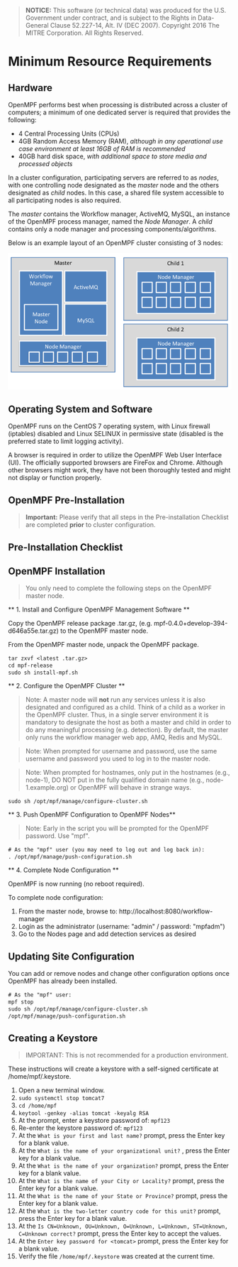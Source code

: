 > **NOTICE:** This software (or technical data) was produced for the U.S. Government under contract, and is subject to the Rights in Data-General Clause 52.227-14, Alt. IV (DEC 2007).
Copyright 2016 The MITRE Corporation. All Rights Reserved.

# Minimum Resource Requirements

## Hardware
OpenMPF performs best when processing is distributed across a cluster of computers; a minimum of one dedicated server is required that provides the following:

  - 4 Central Processing Units (CPUs)
  - 4GB Random Access Memory (RAM), *although in any operational use case environment at least 16GB of RAM is recommended*
  - 40GB hard disk space, *with additional space to store media and processed objects*

In a cluster configuration, participating servers are referred to as *nodes*, with one controlling node designated as the *master* node and the others designated as *child* nodes.  In this case, a shared file system accessible to all participating nodes is also required.

The *master* contains the Workflow manager, ActiveMQ, MySQL, an instance of the OpenMPF process manager, named the *Node Manager*. A *child* contains only a node manager and processing components/algorithms.

Below is an example layout of an OpenMPF cluster consisting of 3 nodes:

![System Layout](img/system_layout.png "System Layout")

## Operating System and Software
OpenMPF runs on the CentOS 7 operating system, with Linux firewall (iptables) disabled and Linux SELINUX in permissive state (disabled is the preferred state to limit logging activity).

A browser is required in order to utilize the OpenMPF Web User Interface (UI). The officially supported browsers are FireFox and Chrome. Although other browsers might work, they have not been thoroughly tested and might not display or function properly.

## OpenMPF Pre-Installation
> **Important:** Please verify that all steps in the Pre-installation Checklist are completed **prior** to cluster configuration.

## Pre-Installation Checklist


## OpenMPF Installation

> You only need to complete the following steps on the OpenMPF master node.

** 1. Install and Configure OpenMPF Management Software **

Copy the OpenMPF release package .tar.gz, (e.g. mpf-0.4.0+develop-394-d646a55e.tar.gz) to the OpenMPF master node.

From the OpenMPF master node, unpack the OpenMPF package.

```
tar zxvf <latest .tar.gz>
cd mpf-release
sudo sh install-mpf.sh
```

** 2. Configure the OpenMPF Cluster **

> Note: A master node will __**not**__ run any services unless it is also designated and configured as a child. Think of a child as a worker in the OpenMPF cluster. Thus, in a single server environment it is mandatory to designate the host as both a master and child in order to do any meaningful processing (e.g. detection). By default, the master only runs the workflow manager web app, AMQ, Redis and MySQL.

> Note: When prompted for username and password, use the same username and password you used to log in to the master node.

> Note: When prompted for hostnames, only put in the hostnames (e.g., node-1), DO NOT put in the fully qualified domain name (e.g., node-1.example.org) or OpenMPF will behave in strange ways.

```
sudo sh /opt/mpf/manage/configure-cluster.sh
```

** 3. Push OpenMPF Configuration to OpenMPF Nodes**

> Note: Early in the script you will be prompted for the OpenMPF password. Use "mpf".


```
# As the "mpf" user (you may need to log out and log back in):
. /opt/mpf/manage/push-configuration.sh
```

** 4. Complete Node Configuration **

OpenMPF is now running (no reboot required).

To complete node configuration:

  1. From the master node, browse to: http://localhost:8080/workflow-manager
  2. Login as the administrator (username: "admin" / password: "mpfadm")
  3. Go to the Nodes page and add detection services as desired

## Updating Site Configuration

You can add or remove nodes and change other configuration options once OpenMPF has already been installed.

```
# As the "mpf" user:
mpf stop
sudo sh /opt/mpf/manage/configure-cluster.sh
/opt/mpf/manage/push-configuration.sh
```

## Creating a Keystore

> IMPORTANT: This is not recommended for a production environment.

These instructions will create a keystore with a self-signed certificate at /home/mpf/.keystore.

1. Open a new terminal window.
2. `sudo systemctl stop tomcat7`
3. `cd /home/mpf`
4. `keytool -genkey -alias tomcat -keyalg RSA`
5. At the prompt, enter a keystore password of: `mpf123`
6. Re-enter the keystore password of: `mpf123`
7. At the `What is your first and last name?` prompt, press the Enter key for a blank value.
8. At the `What is the name of your organizational unit?` , press the Enter key for a blank value.
9. At the `What is the name of your organization?` prompt, press the Enter key for a blank value.
10. At the `What is the name of your City or Locality?` prompt, press the Enter key for a blank value.
11. At the `What is the name of your State or Province?` prompt, press the Enter key for a blank value.
12. At the `What is the two-letter country code for this unit?` prompt, press the Enter key for a blank value.
13. At the `Is CN=Unknown, OU=Unknown, O=Unknown, L=Unknown, ST=Unknown, C=Unknown correct?` prompt, press the Enter key to accept the values.
14. At the `Enter key password for <tomcat>` prompt, press the Enter key for a blank value.
15. Verify the file `/home/mpf/.keystore` was created at the current time.
